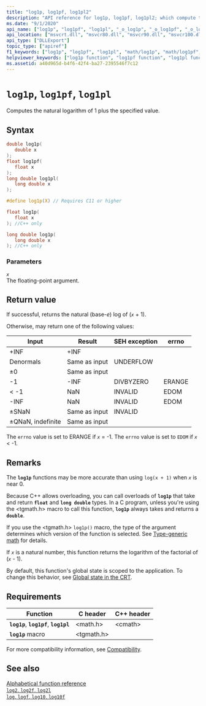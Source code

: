 ```yaml
---
title: "log1p, log1pf, log1pl2"
description: "API reference for log1p, log1pf, log1pl2; which compute the natural logarithm of 1 plus the specified value."
ms.date: "9/1/2020"
api_name: ["log1p", "log1pf", "log1pl", "_o_log1p", "_o_log1pf", "_o_log1pl"]
api_location: ["msvcrt.dll", "msvcr80.dll", "msvcr90.dll", "msvcr100.dll", "msvcr100_clr0400.dll", "msvcr110.dll", "msvcr110_clr0400.dll", "msvcr120.dll", "msvcr120_clr0400.dll", "ucrtbase.dll", "api-ms-win-crt-math-l1-1-0.dll", "api-ms-win-crt-private-l1-1-0.dll"]
api_type: ["DLLExport"]
topic_type: ["apiref"]
f1_keywords: ["log1p", "log1pf", "log1pl", "math/log1p", "math/log1pf", "math/log1pl"]
helpviewer_keywords: ["log1p function", "log1pf function", "log1pl function"]
ms.assetid: a40d965d-b4f6-42f4-ba27-2395546f7c12
---
```

# `log1p`, `log1pf`, `log1pl`

Computes the natural logarithm of 1 plus the specified value.

## Syntax

```C
double log1p(
   double x
);
float log1pf(
   float x
);
long double log1pl(
   long double x
);

#define log1p(X) // Requires C11 or higher

float log1p(
   float x
); //C++ only

long double log1p(
   long double x
); //C++ only
```

### Parameters

*`x`*\
The floating-point argument.

## Return value

If successful, returns the natural (base-*e*) log of (*`x`* + 1).

Otherwise, may return one of the following values:

|Input|Result|SEH exception|errno|
|-----------|------------|-------------------|-----------|
|+INF|+INF|||
|Denormals|Same as input|UNDERFLOW||
|±0|Same as input|||
|-1|-INF|DIVBYZERO|ERANGE|
|< -1|NaN|INVALID|EDOM|
|-INF|NaN|INVALID|EDOM|
|±SNaN|Same as input|INVALID||
|±QNaN, indefinite|Same as input|||

The `errno` value is set to ERANGE if *`x`* = -1. The `errno` value is set to `EDOM` if *`x`* < -1.

## Remarks

The **`log1p`** functions may be more accurate than using `log(x + 1)` when *`x`* is near 0.

Because C++ allows overloading, you can call overloads of **`log1p`** that take and return **`float`** and **`long double`** types. In a C program, unless you're using the \<tgmath.h> macro to call this function, **`log1p`** always takes and returns a **`double`**.

If you use the \<tgmath.h> `log1p()` macro, the type of the argument determines which version of the function is selected. See [Type-generic math](../tgmath.md) for details.

If *`x`* is a natural number, this function returns the logarithm of the factorial of (*`x`* - 1).

By default, this function's global state is scoped to the application. To change this behavior, see [Global state in the CRT](../global-state.md).

## Requirements

|Function|C header|C++ header|
|--------------|--------------|------------------|
|**`log1p`**, **`log1pf`**, **`log1pl`**|\<math.h>|\<cmath>|
|**`log1p`** macro | \<tgmath.h> ||

For more compatibility information, see [Compatibility](../compatibility.md).

## See also

[Alphabetical function reference](crt-alphabetical-function-reference.md)\
[`log2`, `log2f`, `log2l`](log2-log2f-log2l.md)\
[`log`, `logf`, `log10`, `log10f`](log-logf-log10-log10f.md)
